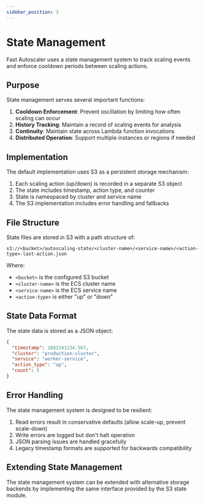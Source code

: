 ```yaml
---
sidebar_position: 3
---
```


# State Management

Fast Autoscaler uses a state management system to track scaling events and enforce cooldown periods between scaling actions.

## Purpose

State management serves several important functions:

1. **Cooldown Enforcement**: Prevent oscillation by limiting how often scaling can occur
2. **History Tracking**: Maintain a record of scaling events for analysis
3. **Continuity**: Maintain state across Lambda function invocations
4. **Distributed Operation**: Support multiple instances or regions if needed

## Implementation

The default implementation uses S3 as a persistent storage mechanism:

1. Each scaling action (up/down) is recorded in a separate S3 object
2. The state includes timestamp, action type, and counter
3. State is namespaced by cluster and service name
4. The S3 implementation includes error handling and fallbacks

## File Structure

State files are stored in S3 with a path structure of:

```
s3://<bucket>/autoscaling-state/<cluster-name>/<service-name>/<action-type>-last-action.json
```

Where:
- `<bucket>` is the configured S3 bucket
- `<cluster-name>` is the ECS cluster name
- `<service-name>` is the ECS service name
- `<action-type>` is either "up" or "down"

## State Data Format

The state data is stored as a JSON object:

```json
{
  "timestamp": 1682341234.567,
  "cluster": "production-cluster",
  "service": "worker-service",
  "action_type": "up",
  "count": 5
}
```

## Error Handling

The state management system is designed to be resilient:

1. Read errors result in conservative defaults (allow scale-up, prevent scale-down)
2. Write errors are logged but don't halt operation
3. JSON parsing issues are handled gracefully
4. Legacy timestamp formats are supported for backwards compatibility

## Extending State Management

The state management system can be extended with alternative storage backends by implementing the same interface provided by the S3 state module.